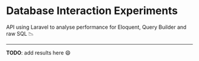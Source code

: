 # Database Interaction Experiments

API using Laravel to analyse performance for Eloquent, Query Builder and raw SQL 📉

--- 

**TODO**: add results here 😄
